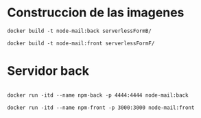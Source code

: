 # Construccion de las imagenes 

``` dockerfile
docker build -t node-mail:back serverlessFormB/

docker build -t node-mail:front serverlessFormF/
 ```

# Servidor back

``` dockerfile

docker run -itd --name npm-back -p 4444:4444 node-mail:back

docker run -itd --name npm-front -p 3000:3000 node-mail:front

````
